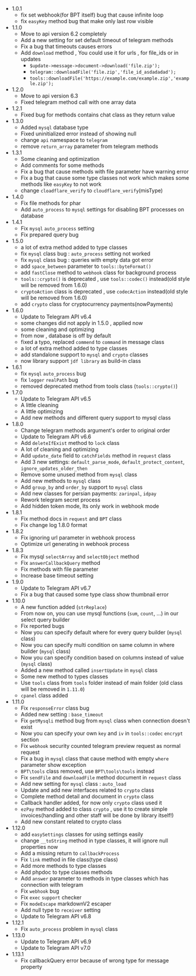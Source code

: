 - 1.0.1
  - fix set webhook(for BPT itself) bug that cause infinite loop
  - fix `easyKey` method bug that make only last row visible
- 1.1.0
  - Move to api version 6.2 completely
  - Add a new setting for set default timeout of telegram methods
  - Fix a bug that timeouts causes errors
  - Add `download` method , You could use it for urls , for file_ids or in updates
     - `$update->message->document->download('file.zip');`
     - `telegram::downloadFile('file.zip','file_id_asdadadad');`
     - `tools::downloadFile('https://example.com/example.zip','example.zip');`
- 1.2.0
  - Move to api version 6.3
  - Fixed telegram method call with one array data
- 1.2.1
  - Fixed bug for methods contains chat class as they return value
- 1.3.0
  - Added `mysql` database type
  - Fixed uninitialized error instead of showing null
  - change `api` namespace to `telegram`
  - remove `return_array` parameter from telegram methods
- 1.3.1
  - Some cleaning and optimization
  - Add comments for some methods
  - Fix a bug that cause methods with file parameter have warning error
  - Fix a bug that cause some type classes not work which makes some methods like `easyKey` to not work
  - change `cloadflare_verify` to `cloudflare_verify`(misType)
- 1.4.0
  - Fix file methods for phar
  - Add `auto_process` to `mysql` settings for disabling BPT processes on database
- 1.4.1
  - Fix `mysql` `auto_process` setting
  - Fix prepared query bug
- 1.5.0
  - a lot of extra method added to type classes
  - fix `mysql` class bug : `auto_process` setting not worked
  - fix `mysql` class bug : queries with empty data got error
  - add `space_between` parameter to `tools::byteFormat()`
  - add `fastClose` method to `webhook` class for background process
  - `tools::crypto()` is deprecated , use `tools::codec()` instead(old style will be removed from 1.6.0)
  - `cryptoAction` class is deprecated , use `codecAction` instead(old style will be removed from 1.6.0)
  - add `crypto` class for cryptocurrency payments(nowPayments)
- 1.6.0
  - Update to Telegram API v6.4
  - some changes did not apply in 1.5.0 , applied now
  - some cleaning and optimizing
  - from now , database is off by default
  - fixed a typo, replaced `commend` to `command` in message class
  - a lot of extra method added to type classes 
  - add standalone support to `mysql` and `crypto` classes
  - now library support `jdf library` as build-in class
- 1.6.1
  - fix `mysql` `auto_process` bug
  - fix `logger` `realPath` bug
  - removed deprecated method from tools class (`tools::crypto()`)
- 1.7.0
  - Update to Telegram API v6.5
  - A little cleaning
  - A little optimizing
  - Add new methods and different query support to mysql class
- 1.8.0
  - Change telegram methods argument's order to original order
  - Update to Telegram API v6.6
  - Add `deleteIfExist` method to `lock` class
  - A lot of cleaning and optimizing
  - Add `update_date` field to `catchFields` method in `request` class
  - Add 3 new settings: `default_parse_mode`, `default_protect_content`, `ignore_updates_older_then`
  - Remove some unused method from `mysql` class
  - Add new methods to `mysql` class
  - Add `group_by` and `order_by` support to `mysql` class
  - Add new classes for persian payments: `zarinpal`, `idpay`
  - Rework telegram secret process
  - Add hidden token mode, Its only work in webhook mode
- 1.8.1
  - Fix method docs in `request` and `BPT` class
  - Fix change log 1.8.0 format
- 1.8.2
  - Fix ignoring url parameter in webhook process
  - Optimize url generating in webhook process
- 1.8.3
  - Fix mysql `selectArray` and `selectObject` method
  - Fix `answerCallbackQuery` method
  - Fix methods with file parameter
  - Increase base timeout setting
- 1.9.0
  - Update to Telegram API v6.7
  - Fix a bug that caused some type class show thumbnail error
- 1.10.0
  - A new function added (`strReplace`)
  - From now on, you can use mysql functions (`sum`, `count`, ...) in our select query builder
  - Fix reported bugs
  - Now you can specify default where for every query builder (`mysql` class)
  - Now you can specify multi condition on same column in where builder (`mysql` class)
  - Now you can specify condition based on columns instead of value (`mysql` class)
  - Added a new method called `insertUpdate` in `mysql` class
  - Some new method to types classes
  - Use `tools` class from `tools` folder instead of main folder (old class will be removed in `1.11.0`)
  - `cpanel` class added
- 1.11.0
  - Fix `responseError` class bug
  - Added new setting : `base_timeout`
  - Fix `getMysqli` method bug from `mysql` class when connection doesn't exist
  - Now you can specify your own `key` and `iv` in `tools::codec` `encrypt` section 
  - Fix `webhook` security counted telegram preview request as normal request
  - Fix a bug in `mysql` class that cause method with empty `where` parameter show exception
  - `BPT\tools` class removed, use `BPT\tools\tools` instead
  - Fix `sendFile` and `downloadFile` method document in `request` class
  - Add new setting for `mysql` class : `auto_load`
  - Update and add new interfaces related to `crypto` class
  - Complete method detail and document in `crypto` class
  - Callback handler added, for now only `crypto` class used it
  - `ezPay` method added to class `crypto` , use it to create simple invoices(handling and other staff will be done by library itself!)
  - Add new constant related to crypto class
- 1.12.0
  - add `easySettings` classes for using settings easily
  - change `__toString` method in type classes, it will ignore null properties now
  - Add a missing return to `callbackProcess`
  - Fix `link` method in file class(type class)
  - Add more methods to type classes 
  - Add phpdoc to type classes methods
  - Add `answer` parameter to methods in type classes which has connection with telegram
  - Fix `webhook` bug
  - Fix `exec` `support` checker
  - Fix `modeEscape` markdownV2 escaper 
  - Add null type to `receiver` setting
  - Update to Telegram API v6.8
- 1.12.1
  - Fix `auto_process` problem in `mysql` class
- 1.13.0
  - Update to Telegram API v6.9
  - Update to Telegram API v7.0
- 1.13.1
  - Fix callbackQuery error because of wrong type for message property